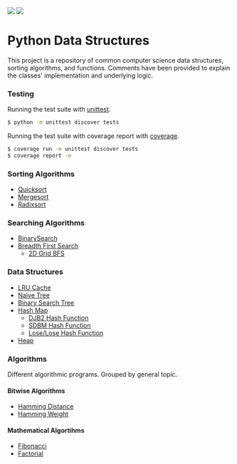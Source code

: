 <p>
    <img src="https://img.shields.io/badge/coverage-100%25-brightgreen.svg"/>
    <img src="https://img.shields.io/badge/python-%3E%3D3.6.4-blue.svg"/>
</p>

# Python Data Structures

This project is a repository of common computer science data
structures, sorting algorithms, and functions.  Comments have 
been provided to explain the classes' implementation and underlying
logic.

### Testing

Running the test suite with [unittest](https://docs.python.org/3/library/unittest.html).
```Bash
$ python -m unittest discover tests
```

Running the test suite with coverage report with [coverage](http://coverage.readthedocs.io/en/latest/).
```Bash
$ coverage run -m unittest discover tests
$ coverage report -m
```

### Sorting Algorithms
* [Quicksort](sorts/quicksort.py)
* [Mergesort](sorts/mergesort.py)
* [Radixsort](sorts/radixsort.py)

### Searching Algorithms
* [BinarySearch](searches/binary_search.py)
* [Breadth First Search](searches/breadth_first_search.py)
  * [2D Grid BFS](searches/breadth_first_search.py)

### Data Structures
* [LRU Cache](structures/lru_cache.py)
* [Naïve Tree](structures/naive_tree.py)
* [Binary Search Tree](structures/binary_search_tree.py)
* [Hash Map](structures/hash_map.py)
  * [DJB2 Hash Function](structures/hash_map.py)
  * [SDBM Hash Function](structures/hash_map.py)
  * [Lose/Lose Hash Function](structures/hash_map.py)
* [Heap](structures/heap.py)

### Algorithms

Different algorithmic programs.  Grouped by general topic.

#### Bitwise Algorithms
* [Hamming Distance](algorithms/bitwise/operations.py)
* [Hamming Weight](algorithms/bitwise/operations.py)

#### Mathematical Algortihms
* [Fibonacci](algorithms/math/fibonacci.py)
* [Factorial](algorithms/math/factorial.py)